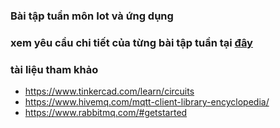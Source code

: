 ### Bài tập tuần môn Iot và ứng dụng
### xem yêu cầu chi tiết của từng bài tập tuần tại [đây](./iot.pptx)
### tài liệu tham khảo
- https://www.tinkercad.com/learn/circuits
- https://www.hivemq.com/mqtt-client-library-encyclopedia/
- https://www.rabbitmq.com/#getstarted
